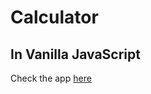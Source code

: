 # Calculator
## In Vanilla JavaScript

Check the app [here](https://bert0ne.github.io/Calculator-Vanilla-JavaScript/)

